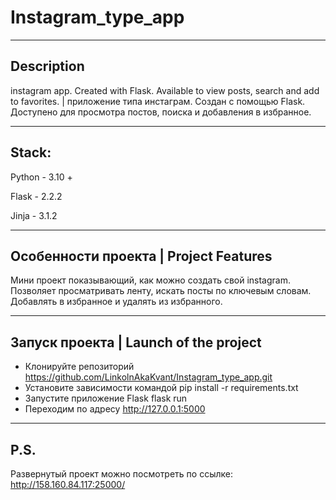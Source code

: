 # Instagram_type_app

---

## Description

instagram app. Created with Flask. Available to view posts, search and add to favorites. | приложение типа инстаграм. Создан с помощью Flask. Доступено для просмотра постов, поиска и добавления в избранное.

___

## Stack:

Python - 3.10 +

Flask - 2.2.2

Jinja - 3.1.2

---

## Особенности проекта | Project Features

Мини проект показывающий, как можно создать свой instagram. Позволяет просматривать ленту, искать посты по ключевым словам. Добавлять в избранное и удалять из избранного.

___

## Запуск проекта | Launch of the project
 - Клонируйте репозиторий https://github.com/LinkolnAkaKvant/Instagram_type_app.git
 - Установите зависимости командой pip install -r requirements.txt
 - Запустите приложение Flask flask run
 - Переходим по адресу http://127.0.0.1:5000

___

## P.S. 

Развернутый проект можно посмотреть по ссылке: http://158.160.84.117:25000/
